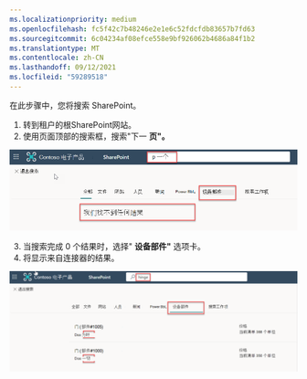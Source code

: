 ```yaml
---
ms.localizationpriority: medium
ms.openlocfilehash: fc5f42c7b48246e2e1e6c52fdcfdb83657b7fd63
ms.sourcegitcommit: 6c04234af08efce558e9bf926062b4686a84f1b2
ms.translationtype: MT
ms.contentlocale: zh-CN
ms.lasthandoff: 09/12/2021
ms.locfileid: "59289518"
---
```

<!-- markdownlint-disable MD002 MD025 MD041 -->

在此步骤中，您将搜索 SharePoint。

1. 转到租户的根SharePoint网站。
2. 使用页面顶部的搜索框，搜索"下一 **页"。**

  !["设备部件"选项卡上"word"的搜索结果示例。](images/connectors-images/build19.png)

3. 当搜索完成 0 个结果时，选择" **设备部件"** 选项卡。
4. 将显示来自连接器的结果。

  ![单词"一词"的搜索结果示例，其中结果显示在"设备部件"选项卡上。](images/connectors-images/build20.png)

